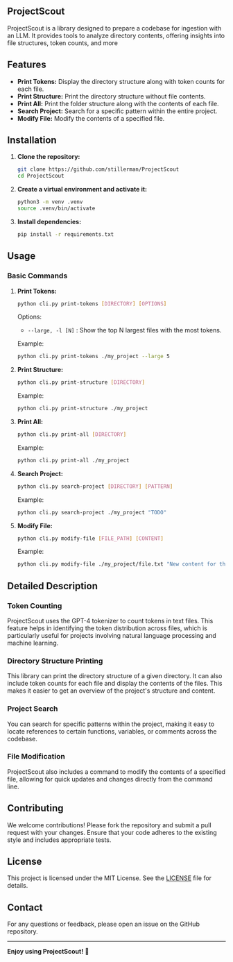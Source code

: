 ## ProjectScout

ProjectScout is a library designed to prepare a codebase for ingestion with an LLM. It provides tools to analyze directory contents, offering insights into file structures, token counts, and more

## Features

- **Print Tokens:** Display the directory structure along with token counts for each file.
- **Print Structure:** Print the directory structure without file contents.
- **Print All:** Print the folder structure along with the contents of each file.
- **Search Project:** Search for a specific pattern within the entire project.
- **Modify File:** Modify the contents of a specified file.

## Installation

1. **Clone the repository:**
    ```sh
    git clone https://github.com/stillerman/ProjectScout
    cd ProjectScout
    ```

2. **Create a virtual environment and activate it:**
    ```sh
    python3 -m venv .venv
    source .venv/bin/activate
    ```

3. **Install dependencies:**
    ```sh
    pip install -r requirements.txt
    ```

## Usage

### Basic Commands

1. **Print Tokens:**
    ```sh
    python cli.py print-tokens [DIRECTORY] [OPTIONS]
    ```
    Options:
    - `--large, -l [N]` : Show the top N largest files with the most tokens.
    
    Example:
    ```sh
    python cli.py print-tokens ./my_project --large 5
    ```

2. **Print Structure:**
    ```sh
    python cli.py print-structure [DIRECTORY]
    ```

    Example:
    ```sh
    python cli.py print-structure ./my_project
    ```

3. **Print All:**
    ```sh
    python cli.py print-all [DIRECTORY]
    ```

    Example:
    ```sh
    python cli.py print-all ./my_project
    ```

4. **Search Project:**
    ```sh
    python cli.py search-project [DIRECTORY] [PATTERN]
    ```

    Example:
    ```sh
    python cli.py search-project ./my_project "TODO"
    ```

5. **Modify File:**
    ```sh
    python cli.py modify-file [FILE_PATH] [CONTENT]
    ```

    Example:
    ```sh
    python cli.py modify-file ./my_project/file.txt "New content for the file."
    ```

## Detailed Description

### Token Counting
ProjectScout uses the GPT-4 tokenizer to count tokens in text files. This feature helps in identifying the token distribution across files, which is particularly useful for projects involving natural language processing and machine learning.

### Directory Structure Printing
This library can print the directory structure of a given directory. It can also include token counts for each file and display the contents of the files. This makes it easier to get an overview of the project's structure and content.

### Project Search
You can search for specific patterns within the project, making it easy to locate references to certain functions, variables, or comments across the codebase.

### File Modification
ProjectScout also includes a command to modify the contents of a specified file, allowing for quick updates and changes directly from the command line.

## Contributing
We welcome contributions! Please fork the repository and submit a pull request with your changes. Ensure that your code adheres to the existing style and includes appropriate tests.

## License
This project is licensed under the MIT License. See the [LICENSE](LICENSE) file for details.

## Contact
For any questions or feedback, please open an issue on the GitHub repository.

---

**Enjoy using ProjectScout!** 🚀
